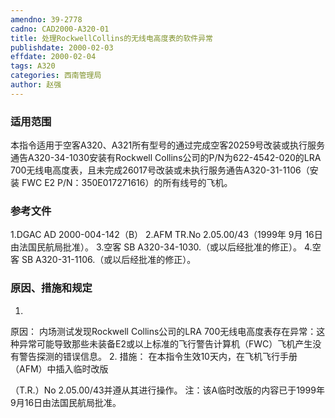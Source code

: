 ```yaml
---
amendno: 39-2778
cadno: CAD2000-A320-01
title: 处理RockwellCollins的无线电高度表的软件异常
publishdate: 2000-02-03
effdate: 2000-02-04
tags: A320
categories: 西南管理局
author: 赵强
---
```


### 适用范围 
本指令适用于空客A320、A321所有型号的通过完成空客20259号改装或执行服务通告A320-34-1030安装有Rockwell Collins公司的P/N为622-4542-020的LRA 700无线电高度表，且未完成26017号改装或未执行服务通告A320-31-1106（安装 FWC E2 P/N：350E017271616）的所有线号的飞机。

### 参考文件
1.DGAC
 AD 2000-004-142（B） 
2.AFM
 TR.No 2.05.00/43（1999年 9月 16日由法国民航局批准）。 
3.空客 
SB A320-34-1030.（或以后经批准的修正）。 
4.空客 
SB A320-31-1106.（或以后经批准的修正）。


### 原因、措施和规定 
1.
原因： 
内场测试发现Rockwell Collins公司的LRA 700无线电高度表存在异常：这种异常可能导致那些未装备E2或以上标准的飞行警告计算机（FWC）飞机产生没有警告探测的错误信息。 
2.
措施： 在本指令生效10天内，在飞机飞行手册（AFM）中插入临时改版

  
（T.R.）No 2.05.00/43并遵从其进行操作。 注：该A临时改版的内容已于1999年9月16日由法国民航局批准。 
